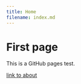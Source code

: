 ```yaml
---
title: Home
filename: index.md
--- 
```


# First page

This is a GitHub pages test.

[link to about](about.md)
